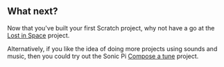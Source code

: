 ## What next?

Now that you've built your first Scratch project, why not have a go at the [Lost in Space](https://projects.raspberrypi.org/en/projects/lost-in-space/) project.

Alternatively, if you like the idea of doing more projects using sounds and music, then you could try out the Sonic Pi [Compose a tune](https://projects.raspberrypi.org/en/projects/compose-tune) project.
